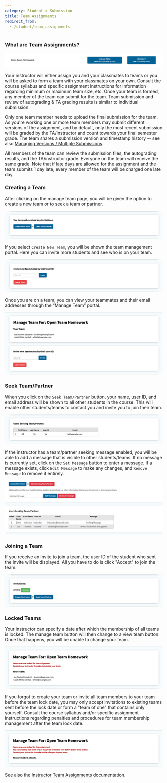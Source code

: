 ```yaml
---
category: Student > Submission
title: Team Assignments
redirect_from:
  - /student/team_assignments
---
```


### What are Team Assignments?

![](/images/team_navigation.png)

Your instructor will either assign you and your classmates to teams or
you will be asked to form a team with your classmates on your own.
Consult the course syllabus and specific assignment instructions for
information regarding minimum or maximum team size, etc.  Once your
team is formed, any member of the team can submit for the team.  Team
submission and review of autograding & TA grading results is similar
to individual submission.


Only one team member needs to upload the final submission for the team.
As you're working one or more team members may submit different versions of the assignment,
and by default, only the most recent submission will be graded by the
TA/instructor and count towards your final semester grade.
The team shares a submission version and timestamp history --
see also [Managing Versions / Multiple Submissions](managing_versions).

All members of the team can review the submission files, the
autograding results, and the TA/instructor grade.  Everyone on the
team will receive the same grade.  Note that if [late days](late_days) are allowed
for the assignment and the team submits 1 day late, every member of
the team will be charged one late day.



### Creating a Team

After clicking on the manage team page, you will be given the option
to create a new team or to seek a team or partner.

![](/images/team_invitations.png)

If you select ```Create New Team```, you will be shown the team
management portal. Here you can invite more students and see who is on
your team.

![](/images/team_invite.png)

Once you are on a team, you can view your teammates and their email
addresses through the “Manage Team” portal.

![](/images/team_manage.png)

### Seek Team/Partner

When you click on the ```Seek Team/Partner``` button, your name, user
ID, and email address will be shown to all other students in the
course.  This will enable other students/teams to contact you and
invite you to join their team.

![](/images/team_seeking.png)

If the instructor has a team/partner seeking message enabled, you will
be able to add a message that is visible to other students/teams. 
If no message is currently set, click on the ```Set Message``` 
button to enter a message. If a message exists, click ```Edit Message```
to make any changes, and ```Remove Message``` to remove it entirely.

![](/images/team_seeking_message.png)

### Joining a Team

If you receive an invite to join a team, the user ID of the student
who sent the invite will be displayed.  All you have to do is click
"Accept" to join the team.

![](/images/team_invitations_2.png)


### Locked Teams

Your instructor can specify a date after which the membership of all
teams is locked. The manage team button will then change to a view
team button. Once that happens, you will be unable to change your
team.

![](/images/team_manage_2.png)

If you forgot to create your team or invite all team members to your team before the team lock date, you
may only accept invitations to existing teams sent before the lock date or
form a "team of one" that contains only yourself.  Consult the course
syllabus and/or specific assignment instructions regarding penalties
and procedures for team membership management after the team lock
date.

![](/images/team_manage_3.png)


See also the [Instructor Team Assignments](/instructor/team_assignments) documentation.